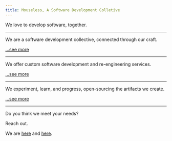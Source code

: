 ```yaml
---
title: Mouseless, A Software Development Colletive
---
```


We love to develop software, together.

---

We are a software development collective, connected through our craft.

[...see more](./about.md)

---

We offer custom software development and re-engineering services.

[...see more](./services.md)

---

We experiment, learn, and progress, open-sourcing the artifacts we create.

[...see more](./process.md)

---

Do you think we meet your needs?

Reach out.

We are [here][github] and [here][mail].

[github]: https://github.com/mouseless
[mail]: mailto:connect@mouseless.codes
